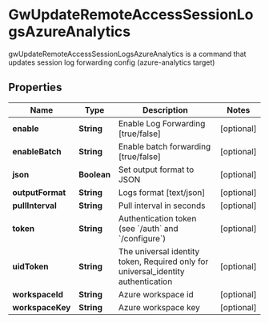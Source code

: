 

# GwUpdateRemoteAccessSessionLogsAzureAnalytics

gwUpdateRemoteAccessSessionLogsAzureAnalytics is a command that updates session log forwarding config (azure-analytics target)

## Properties

| Name | Type | Description | Notes |
|------------ | ------------- | ------------- | -------------|
|**enable** | **String** | Enable Log Forwarding [true/false] |  [optional] |
|**enableBatch** | **String** | Enable batch forwarding [true/false] |  [optional] |
|**json** | **Boolean** | Set output format to JSON |  [optional] |
|**outputFormat** | **String** | Logs format [text/json] |  [optional] |
|**pullInterval** | **String** | Pull interval in seconds |  [optional] |
|**token** | **String** | Authentication token (see &#x60;/auth&#x60; and &#x60;/configure&#x60;) |  [optional] |
|**uidToken** | **String** | The universal identity token, Required only for universal_identity authentication |  [optional] |
|**workspaceId** | **String** | Azure workspace id |  [optional] |
|**workspaceKey** | **String** | Azure workspace key |  [optional] |



